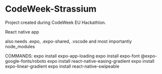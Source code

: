 # CodeWeek-Strassium

Project created during CodeWeek EU Hackathlon.

React native app

also needs .expo, .expo-shared, .vscode and most importantly node_modules


COMMANDS:
expo install expo-app-loading
expo install expo-font @expo-google-fonts/roboto
expo install react-native-easing-gradient
expo install expo-linear-gradient
expo install react-native-swipeable
